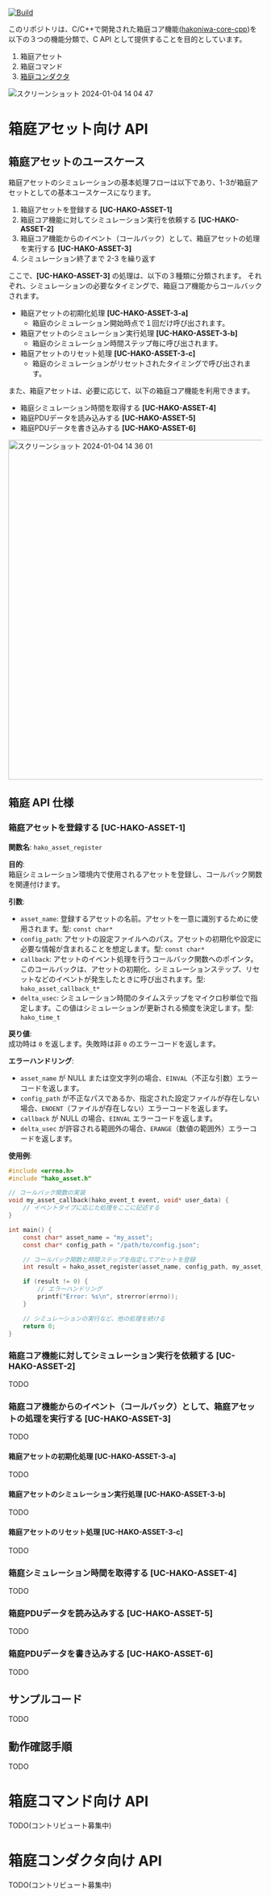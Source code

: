 [![Build](https://github.com/toppers/hakoniwa-core-cpp-client/actions/workflows/build.yml/badge.svg)](https://github.com/toppers/hakoniwa-core-cpp-client/actions/workflows/build.yml)

このリポジトリは、C/C++で開発された箱庭コア機能([hakoniwa-core-cpp](https://github.com/toppers/hakoniwa-core-cpp/tree/main))を以下の３つの機能分類で、C API として提供することを目的としています。

1. 箱庭アセット
2. 箱庭コマンド
3. [箱庭コンダクタ](https://github.com/toppers/hakoniwa-conductor)

![スクリーンショット 2024-01-04 14 04 47](https://github.com/toppers/hakoniwa-core-cpp-client/assets/164193/80d2d524-c115-486a-8b99-5da2b83a6fa8)


# 箱庭アセット向け API

## 箱庭アセットのユースケース

箱庭アセットのシミュレーションの基本処理フローは以下であり、1-3が箱庭アセットとしての基本ユースケースになります。

1. 箱庭アセットを登録する **[UC-HAKO-ASSET-1]**
2. 箱庭コア機能に対してシミュレーション実行を依頼する **[UC-HAKO-ASSET-2]**
3. 箱庭コア機能からのイベント（コールバック）として、箱庭アセットの処理を実行する **[UC-HAKO-ASSET-3]**
4. シミュレーション終了まで 2-3 を繰り返す

ここで、**[UC-HAKO-ASSET-3]** の処理は、以下の３種類に分類されます。
それぞれ、シミュレーションの必要なタイミングで、箱庭コア機能からコールバックされます。

* 箱庭アセットの初期化処理 **[UC-HAKO-ASSET-3-a]**
  * 箱庭のシミュレーション開始時点で１回だけ呼び出されます。
* 箱庭アセットのシミュレーション実行処理 **[UC-HAKO-ASSET-3-b]**
  * 箱庭のシミュレーション時間ステップ毎に呼び出されます。
* 箱庭アセットのリセット処理 **[UC-HAKO-ASSET-3-c]**
  * 箱庭のシミュレーションがリセットされたタイミングで呼び出されます。

また、箱庭アセットは、必要に応じて、以下の箱庭コア機能を利用できます。

* 箱庭シミュレーション時間を取得する **[UC-HAKO-ASSET-4]**
* 箱庭PDUデータを読み込みする **[UC-HAKO-ASSET-5]**
* 箱庭PDUデータを書き込みする **[UC-HAKO-ASSET-6]**

<img width="674" alt="スクリーンショット 2024-01-04 14 36 01" src="https://github.com/toppers/hakoniwa-core-cpp-client/assets/164193/4b690689-d5ac-4eba-82cd-69dafb4fdf50">



## 箱庭 API 仕様

### 箱庭アセットを登録する [UC-HAKO-ASSET-1]


**関数名**: `hako_asset_register`

**目的**:  
箱庭シミュレーション環境内で使用されるアセットを登録し、コールバック関数を関連付けます。

**引数**:  
- `asset_name`: 登録するアセットの名前。アセットを一意に識別するために使用されます。型: `const char*`
- `config_path`: アセットの設定ファイルへのパス。アセットの初期化や設定に必要な情報が含まれることを想定します。型: `const char*`
- `callback`: アセットのイベント処理を行うコールバック関数へのポインタ。このコールバックは、アセットの初期化、シミュレーションステップ、リセットなどのイベントが発生したときに呼び出されます。型: `hako_asset_callback_t*`
- `delta_usec`: シミュレーション時間のタイムステップをマイクロ秒単位で指定します。この値はシミュレーションが更新される頻度を決定します。型: `hako_time_t`

**戻り値**:  
成功時は `0` を返します。失敗時は非 `0` のエラーコードを返します。

**エラーハンドリング**:  
- `asset_name` が NULL または空文字列の場合、`EINVAL`（不正な引数）エラーコードを返します。
- `config_path` が不正なパスであるか、指定された設定ファイルが存在しない場合、`ENOENT`（ファイルが存在しない）エラーコードを返します。
- `callback` が NULL の場合、`EINVAL` エラーコードを返します。
- `delta_usec` が許容される範囲外の場合、`ERANGE`（数値の範囲外）エラーコードを返します。

**使用例**:

```c
#include <errno.h>
#include "hako_asset.h"

// コールバック関数の実装
void my_asset_callback(hako_event_t event, void* user_data) {
    // イベントタイプに応じた処理をここに記述する
}

int main() {
    const char* asset_name = "my_asset";
    const char* config_path = "/path/to/config.json";

    // コールバック関数と時間ステップを指定してアセットを登録
    int result = hako_asset_register(asset_name, config_path, my_asset_callback, 1000000); // 1秒ごとに更新

    if (result != 0) {
        // エラーハンドリング
        printf("Error: %s\n", strerror(errno));
    }

    // シミュレーションの実行など、他の処理を続ける
    return 0;
}
```


### 箱庭コア機能に対してシミュレーション実行を依頼する [UC-HAKO-ASSET-2]

TODO

### 箱庭コア機能からのイベント（コールバック）として、箱庭アセットの処理を実行する [UC-HAKO-ASSET-3]
TODO

#### 箱庭アセットの初期化処理 [UC-HAKO-ASSET-3-a]
TODO

#### 箱庭アセットのシミュレーション実行処理 [UC-HAKO-ASSET-3-b]
TODO

#### 箱庭アセットのリセット処理 [UC-HAKO-ASSET-3-c]
TODO

### 箱庭シミュレーション時間を取得する [UC-HAKO-ASSET-4]
TODO

### 箱庭PDUデータを読み込みする [UC-HAKO-ASSET-5]
TODO

### 箱庭PDUデータを書き込みする [UC-HAKO-ASSET-6]
TODO


## サンプルコード

TODO

## 動作確認手順

TODO

# 箱庭コマンド向け API

TODO(コントリビュート募集中)

# 箱庭コンダクタ向け API 

TODO(コントリビュート募集中)
